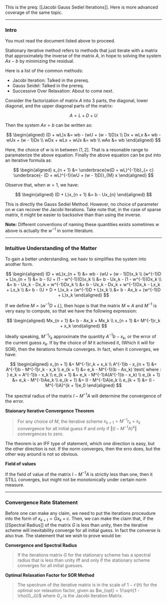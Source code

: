 This is the preq: [[Jacobi Gauss Sediel Iterations]]. Here is more advanced coverage of the same topic. 

---
### **Intro**

You must read the document listed above to proceed. 

Stationary iterative method refers to methods that just iterate with a matrix that approximately the inverse of the matrix $A$, in hope to solving the system $Ax - b$ by minimizing the residual. 

Here is a list of the common methods: 

* Jacobi Iteration: Talked in the prereq. 
* Gauss Seidel: Talked in the prereq. 
* Successive Over Relaxation: About to come next. 

Consider the factorization of matrix $A$ into 3 parts, the diagonal, lower diagonal, and the upper diagonal parts of the matrix: 

$$
A = L + D + U
$$

Then the system $Ax = b$ can be written as: 

$$
\begin{aligned}
    (D + wL)x &= wb - (wU + (w - 1)D)x
    \\
    Dx + wLx
    &= 
    wb - wUx + (w - 1)Dx
    \\
    wDx + wLx + wUx
    &= 
    wb 
    \\
    wAx &= wb
\end{aligned}
$$

Here, the choice of $w$ is in between $(1, 2]$. That is a resonable range to paramaterize the above equation. Finally the above equation can be put into an iterative formula as: 

$$
\begin{aligned}
    x_{n + 1} &= \underbrace{w(D + wL)^{-1}b}_{= c} \underbrace{- (D + wL)^{-1}(wU + (w - 1)D)}_{M} x
\end{aligned}
$$

Observe that, when $w = 1$, we have: 

$$
\begin{aligned}
    (D + L)x_{n + 1} &= b - Ux_{n}
\end{aligned}
$$

This is directly the Gauss Sediel Method. However, no choice of parameter on $w$ can recover the Jacobi Iterations. Take note that, in the case of sparse matrix, it might be easier to backsolve than than using the inverse.  

**Note:** Different conventions of naming these quantities exists sometimes $w$ above is actually the $w^{-1}$ in some literature. 

---
### **Intuitive Understanding of the Matter**

To gain a better understanding, we haev to simplifies the system into another form. 

$$
\begin{aligned}
    (D + wL)x_{n + 1} &= wb - (wU + (w - 1)D)x_k
    \\
    (w^{-1}D + L)x_{n + 1} &= b - (U + (1 - w^{-1})D)x_k
    \\
    &= b - Ux_k - (1 - w^{-1})Dx_k
    \\
    &= b - Ux_k - Dx_k + w^{-1}Dx_k
    \\
    &= b - Ux_k - Dx_k + w^{-1}Dx_k - Lx_k + Lx_k
    \\
    &= b - (U + D + L)x_k + (w^{-1}D + L)x_k
    \\
    &= b - Ax_k + (w^{-1}D + L)x_k
\end{aligned}
$$

If we define $M = (w^{-1}D + L)$, then hope is that the matrix $M\approx A$ and $M^{-1}$ is very easy to compute, so that we have the following expression: 

$$
\begin{aligned}
    Mx_{n + 1} &= b - Ax_k + Mx_k
    \\
    x_{n + 1} &= M^{-1}r_k + x_k
\end{aligned}
$$

Ideally speaking, $M^{-1}r_k$ approximate the quantity $A^{-1}b - x_k$, or the error of the current guess $x_k$. If by the choice of $M$ it achieved it, (Which it will for SOR), then the iterations formula converges. In fact, when it converges, we have: 

$$
\begin{aligned}
    x_{n + 1} &= M^{-1}r_k + x_k
    \\
    A^{-1}b - x_{n + 1} &= A^{-1}b - M^{-1}r_k - x_k
    \\
    e_{k + 1} &= e_k - M^{-1}(b - Ax_k) \text{ where : } e_k = A^{-1}b - x_k
    \\
    e_{k + 1} &= e_k - M^{-1}A(A^{-1}b - x_k)
    \\
    e_{k + 1} &= e_k - M^{-1}Ae_k
    \\
    e_{k + 1} &= (I - M^{-1}A)e_k
    \\
    e_{k + 1} &= (I - M^{-1}A)^{k + 1}e_0
\end{aligned}
$$

The spectral radius of the matrix $I - M^{-1}A$ will determine the convergence of the error. 

**Staionary Iterative Convergence Theorem**

> For any choice of $M$, the iterative scheme $x_{k + 1} = M^{-1}r_k + x_k$ convergence for all initial guess if and only if $\Vert (I - M^{-1}A)^k\Vert$ convergences to zero. 

The theorem is an IFF type of statement, which one direction is easy, but the other direction is not. If the norm converges, then the erro does, but the other way around is not so obvious. 

**Field of values**

If the field of value of the matrix $I - M^{-1}A$ is strictly less than one, then it STILL converges, but might not be monotonically under certain norm measure. 

---
### **Convergence Rate Statement**

Before one can make any claim, we need to put the iterations proceudure into the form of $x_{k + 1} = Gx_{k} + c$. Then, we can make the claim that, if the [[Spectral Radius]] of the matrix $G$ is less than unity, then the iterative scheme will inevitability converge for all initial guess. In fact the converse is also true. The statement that we wish to prove would be: 

**Convergence and Spectral Radius**
> If the iterations matrix $G$ for the stationary scheme has a spectral radius that is less than unity iff and only if the stationary scheme converges for all initial guesses. 

**Optimal Relaxation Factor for SOR Method**

> The spectrum of the iterative matrix is in the scale of $1 - \mathcal{O}(h)$ for the optimal sor relaxation factor, given as $w_{opt} = 1/\sqrt{1 - \rho(G_J)}$ where $G_J$ is the Jacobi Iteration Matrix. 


